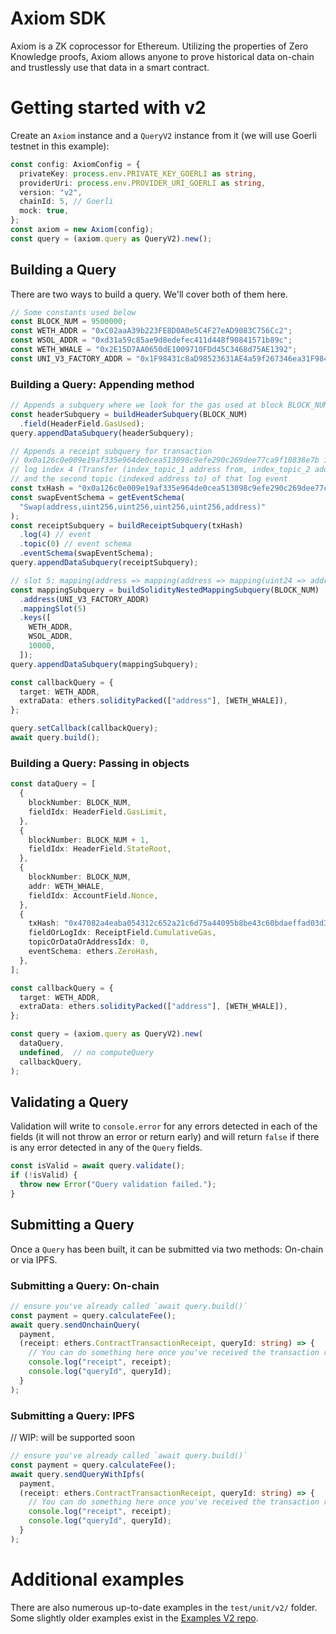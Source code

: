 # Axiom SDK

Axiom is a ZK coprocessor for Ethereum. Utilizing the properties of Zero Knowledge proofs, Axiom allows anyone to prove historical data on-chain and trustlessly use that data in a smart contract.

# Getting started with v2

Create an `Axiom` instance and a `QueryV2` instance from it (we will use Goerli testnet in this example):

```typescript
const config: AxiomConfig = {
  privateKey: process.env.PRIVATE_KEY_GOERLI as string,
  providerUri: process.env.PROVIDER_URI_GOERLI as string,
  version: "v2",
  chainId: 5, // Goerli
  mock: true,
};
const axiom = new Axiom(config);
const query = (axiom.query as QueryV2).new();
```

## Building a Query

There are two ways to build a query. We'll cover both of them here.

```typescript
// Some constants used below
const BLOCK_NUM = 9500000;
const WETH_ADDR = "0xC02aaA39b223FE8D0A0e5C4F27eAD9083C756Cc2";
const WSOL_ADDR = "0xd31a59c85ae9d8edefec411d448f90841571b89c";
const WETH_WHALE = "0x2E15D7AA0650dE1009710FDd45C3468d75AE1392";
const UNI_V3_FACTORY_ADDR = "0x1F98431c8aD98523631AE4a59f267346ea31F984";
```

### Building a Query: Appending method

```typescript
// Appends a subquery where we look for the gas used at block BLOCK_NUM
const headerSubquery = buildHeaderSubquery(BLOCK_NUM)
  .field(HeaderField.GasUsed);
query.appendDataSubquery(headerSubquery);

// Appends a receipt subquery for transaction
// 0x0a126c0e009e19af335e964de0cea513098c9efe290c269dee77ca9f10838e7b in which we look at
// log index 4 (Transfer (index_topic_1 address from, index_topic_2 address to, uint256 value))
// and the second topic (indexed address to) of that log event
const txHash = "0x0a126c0e009e19af335e964de0cea513098c9efe290c269dee77ca9f10838e7b";
const swapEventSchema = getEventSchema(
  "Swap(address,uint256,uint256,uint256,uint256,address)"
);
const receiptSubquery = buildReceiptSubquery(txHash)
  .log(4) // event
  .topic(0) // event schema
  .eventSchema(swapEventSchema);
query.appendDataSubquery(receiptSubquery);

// slot 5: mapping(address => mapping(address => mapping(uint24 => address))) public override getPool;
const mappingSubquery = buildSolidityNestedMappingSubquery(BLOCK_NUM)
  .address(UNI_V3_FACTORY_ADDR)
  .mappingSlot(5)
  .keys([
    WETH_ADDR,
    WSOL_ADDR,
    10000,
  ]);
query.appendDataSubquery(mappingSubquery);

const callbackQuery = {
  target: WETH_ADDR,
  extraData: ethers.solidityPacked(["address"], [WETH_WHALE]),
};

query.setCallback(callbackQuery);
await query.build();
```

### Building a Query: Passing in objects

```typescript
const dataQuery = [
  {
    blockNumber: BLOCK_NUM,
    fieldIdx: HeaderField.GasLimit,
  },
  {
    blockNumber: BLOCK_NUM + 1,
    fieldIdx: HeaderField.StateRoot,
  },
  {
    blockNumber: BLOCK_NUM,
    addr: WETH_WHALE,
    fieldIdx: AccountField.Nonce,
  },
  {
    txHash: "0x47082a4eaba054312c652a21c6d75a44095b8be43c60bdaeffad03d38a8b1602",
    fieldOrLogIdx: ReceiptField.CumulativeGas,
    topicOrDataOrAddressIdx: 0,
    eventSchema: ethers.ZeroHash,
  },
];

const callbackQuery = {
  target: WETH_ADDR,
  extraData: ethers.solidityPacked(["address"], [WETH_WHALE]),
};

const query = (axiom.query as QueryV2).new(
  dataQuery,
  undefined,  // no computeQuery
  callbackQuery,
);
```

## Validating a Query

Validation will write to `console.error` for any errors detected in each of the fields (it will not throw an error or return early) and will return `false` if there is any error detected in any of the `Query` fields.

```typescript
const isValid = await query.validate();
if (!isValid) {
  throw new Error("Query validation failed.");
}
```

## Submitting a Query

Once a `Query` has been built, it can be submitted via two methods: On-chain or via IPFS.

### Submitting a Query: On-chain

```typescript
// ensure you've already called `await query.build()`
const payment = query.calculateFee();
await query.sendOnchainQuery(
  payment,
  (receipt: ethers.ContractTransactionReceipt, queryId: string) => {
    // You can do something here once you've received the transaction receipt
    console.log("receipt", receipt);
    console.log("queryId", queryId);
  }
);
```

### Submitting a Query: IPFS

// WIP: will be supported soon

```typescript
// ensure you've already called `await query.build()`
const payment = query.calculateFee();
await query.sendQueryWithIpfs(
  payment,
  (receipt: ethers.ContractTransactionReceipt, queryId: string) => {
    // You can do something here once you've received the transaction receipt
    console.log("receipt", receipt);
    console.log("queryId", queryId);
  }
);
```

# Additional examples

There are also numerous up-to-date examples in the `test/unit/v2/` folder. Some slightly older examples exist in the [Examples V2 repo](https://github.com/axiom-crypto/examples-v2).
